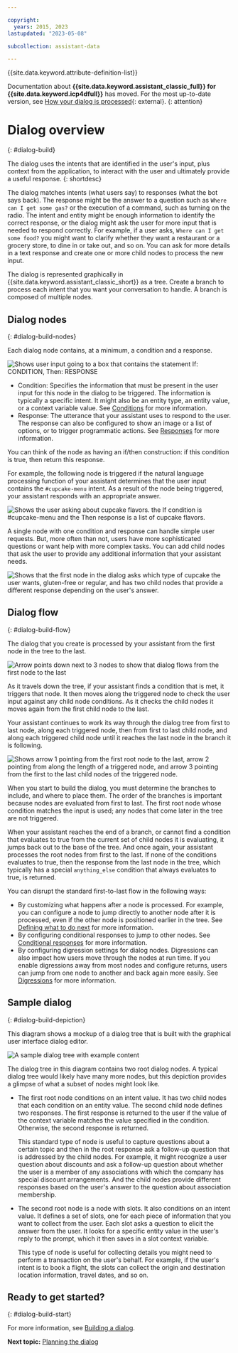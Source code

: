 ```yaml
---

copyright:
  years: 2015, 2023
lastupdated: "2023-05-08"

subcollection: assistant-data

---
```


{{site.data.keyword.attribute-definition-list}}

Documentation about **{{site.data.keyword.assistant_classic_full}} for {{site.data.keyword.icp4dfull}}** has moved. For the most up-to-date version, see [How your dialog is processed](/docs/watson-assistant?topic=watson-assistant-dialog-build){: external}.
{: attention}

# Dialog overview
{: #dialog-build}

The dialog uses the intents that are identified in the user's input, plus context from the application, to interact with the user and ultimately provide a useful response.
{: shortdesc}

The dialog matches intents (what users say) to responses (what the bot says back). The response might be the answer to a question such as `Where can I get some gas?` or the execution of a command, such as turning on the radio. The intent and entity might be enough information to identify the correct response, or the dialog might ask the user for more input that is needed to respond correctly. For example, if a user asks, `Where can I get some food?` you might want to clarify whether they want a restaurant or a grocery store, to dine in or take out, and so on. You can ask for more details in a text response and create one or more child nodes to process the new input.

The dialog is represented graphically in {{site.data.keyword.assistant_classic_short}} as a tree. Create a branch to process each intent that you want your conversation to handle. A branch is composed of multiple nodes.

## Dialog nodes
{: #dialog-build-nodes}

Each dialog node contains, at a minimum, a condition and a response.

![Shows user input going to a box that contains the statement If: CONDITION, Then: RESPONSE](images/node1-empty.png)

- Condition: Specifies the information that must be present in the user input for this node in the dialog to be triggered. The information is typically a specific intent. It might also be an entity type, an entity value, or a context variable value. See [Conditions](#dialog-overview-conditions) for more information.
- Response: The utterance that your assistant uses to respond to the user. The response can also be configured to show an image or a list of options, or to trigger programmatic actions. See [Responses](#dialog-overview-responses) for more information.

You can think of the node as having an if/then construction: if this condition is true, then return this response.

For example, the following node is triggered if the natural language processing function of your assistant determines that the user input contains the `#cupcake-menu` intent. As a result of the node being triggered, your assistant responds with an appropriate answer.

![Shows the user asking about cupcake flavors. the If condition is #cupcake-menu and the Then response is a list of cupcake flavors.](images/node1-simple.png)

A single node with one condition and response can handle simple user requests. But, more often than not, users have more sophisticated questions or want help with more complex tasks. You can add child nodes that ask the user to provide any additional information that your assistant needs.

![Shows that the first node in the dialog asks which type of cupcake the user wants, gluten-free or regular, and has two child nodes that provide a different response depending on the user's answer.](images/node1-children.png)

## Dialog flow
{: #dialog-build-flow}

The dialog that you create is processed by your assistant from the first node in the tree to the last.

![Arrow points down next to 3 nodes to show that dialog flows from the first node to the last](images/node-flow-down.png)

As it travels down the tree, if your assistant finds a condition that is met, it triggers that node. It then moves along the triggered node to check the user input against any child node conditions. As it checks the child nodes it moves again from the first child node to the last.

Your assistant continues to work its way through the dialog tree from first to last node, along each triggered node, then from first to last child node, and along each triggered child node until it reaches the last node in the branch it is following.

![Shows arrow 1 pointing from the first root node to the last, arrow 2 pointing from along the length of a triggered node, and arrow 3 pointing from the first to the last child nodes of the triggered node.](images/node-flow.png)

When you start to build the dialog, you must determine the branches to include, and where to place them. The order of the branches is important because nodes are evaluated from first to last. The first root node whose condition matches the input is used; any nodes that come later in the tree are not triggered.

When your assistant reaches the end of a branch, or cannot find a condition that evaluates to true from the current set of child nodes it is evaluating, it jumps back out to the base of the tree. And once again, your assistant processes the root nodes from first to the last. If none of the conditions evaluates to true, then the response from the last node in the tree, which typically has a special `anything_else` condition that always evaluates to true, is returned.

You can disrupt the standard first-to-last flow in the following ways:

- By customizing what happens after a node is processed. For example, you can configure a node to jump directly to another node after it is processed, even if the other node is positioned earlier in the tree. See [Defining what to do next](#dialog-overview-jump-to) for more information.
- By configuring conditional responses to jump to other nodes. See [Conditional responses](#dialog-overview-multiple) for more information.
- By configuring digression settings for dialog nodes. Digressions can also impact how users move through the nodes at run time. If you enable digressions away from most nodes and configure returns, users can jump from one node to another and back again more easily. See [Digressions](/docs/assistant-data?topic=assistant-data-dialog-runtime#dialog-runtime-digressions) for more information.

## Sample dialog
{: #dialog-build-depiction}

This diagram shows a mockup of a dialog tree that is built with the graphical user interface dialog editor.

![A sample dialog tree with example content](images/dialog-depiction-full.png)

The dialog tree in this diagram contains two root dialog nodes. A typical dialog tree would likely have many more nodes, but this depiction provides a glimpse of what a subset of nodes might look like.

- The first root node conditions on an intent value. It has two child nodes that each condition on an entity value.  The second child node defines two responses. The first response is returned to the user if the value of the context variable matches the value specified in the condition. Otherwise, the second response is returned.

  This standard type of node is useful to capture questions about a certain topic and then in the root response ask a follow-up question that is addressed by the child nodes. For example, it might recognize a user question about discounts and ask a follow-up question about whether the user is a member of any associations with which the company has special discount arrangements. And the child nodes provide different responses based on the user's answer to the question about association membership.

- The second root node is a node with slots. It also conditions on an intent value. It defines a set of slots, one for each piece of information that you want to collect from the user. Each slot asks a question to elicit the answer from the user. It looks for a specific entity value in the user's reply to the prompt, which it then saves in a slot context variable.

  This type of node is useful for collecting details you might need to perform a transaction on the user's behalf. For example, if the user's intent is to book a flight, the slots can collect the origin and destination location information, travel dates, and so on.

## Ready to get started?
{: #dialog-build-start}

For more information, see [Building a dialog](/docs/assistant-data?topic=assistant-data-dialog-overview).

**Next topic:** [Planning the dialog](/docs/assistant-data?topic=assistant-data-dialog-plan)
